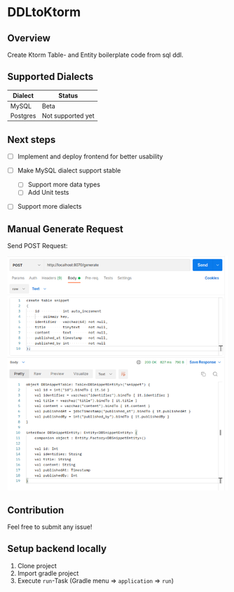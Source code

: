 # DDLtoKtorm

## Overview

Create Ktorm Table- and Entity boilerplate code from sql ddl. 


## Supported Dialects

| Dialect  | Status            |
|----------|-------------------|
| MySQL    | Beta              |
| Postgres | Not supported yet |

## Next steps

* [ ] Implement and deploy frontend for better usability  
* [ ] Make MySQL dialect support stable
  * [ ] Support more data types
  * [ ] Add Unit tests
* [ ] Support more dialects


## Manual Generate Request

Send POST Request:

![postmanGenerate.png](assets/postmanGenerate.png)


## Contribution

Feel free to submit any issue!

## Setup backend locally

1. Clone project
2. Import gradle project
3. Execute `run`-Task (Gradle menu => `application` => `run`)